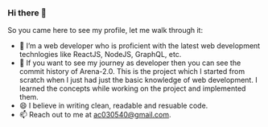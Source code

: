 ### Hi there 👋

<!--
**ac030540/ac030540** is a ✨ _special_ ✨ repository because its `README.md` (this file) appears on your GitHub profile.

Here are some ideas to get you started:

- 🔭 I’m currently working on ...
- 🌱 I’m currently learning ...
- 👯 I’m looking to collaborate on ...
- 🤔 I’m looking for help with ...
- 💬 Ask me about ...
- 📫 How to reach me: ...
- 😄 Pronouns: ...
- ⚡ Fun fact: ...
-->

So you came here to see my profile, let me walk through it:
- 🔭 I’m a web developer who is proficient with the latest web development technlogies like ReactJS, NodeJS, GraphQL, etc.
- 🌱 If you want to see my journey as developer then you can see the commit history of Arena-2.0. This is the project which I started from scratch when I just had just the basic knowledge of web development. I learned the concepts while working on the project and implemented them.
- 😄 I believe in writing clean, readable and resuable code.
- 📫 Reach out to me at <ac030540@gmail.com>.
